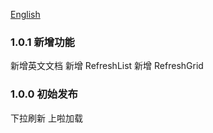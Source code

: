 [English](CHANGELOG.en.md)

### 1.0.1 新增功能

新增英文文档
新增 RefreshList
新增 RefreshGrid

### 1.0.0 初始发布

下拉刷新
上啦加载

